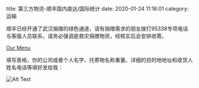 title: 第三方物流-顺丰国内直达/国际统计 
date: 2020-01-24 11:16:01
category: 运输


顺丰已经开通了武汉捐赠的绿色通道，请有捐赠需求的朋友拨打95338专项电话与客服人员联系，请务必强调是救灾捐赠物资，经核实后会安排收寄。 

[Our Menu]({static}/fujian/shunfeng.xlsx)
 
填写表格，你的公司或者个人名字、托寄物名称重量、详细的目的地地址和收货人姓名电话等填好发给我： 


![Alt Text]({static}/images/shunfeng2.png)



